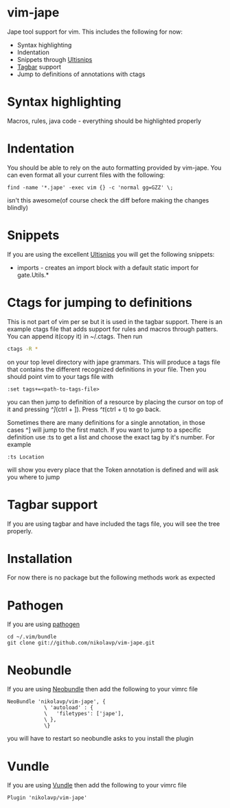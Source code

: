 vim-jape
===

Jape tool support for vim. This includes the following for now:

* Syntax highlighting
* Indentation
* Snippets through [Ultisnips](https://github.com/SirVer/ultisnips)
* [Tagbar](https://github.com/majutsushi/tagbar) support
* Jump to definitions of annotations with ctags

Syntax highlighting
========
Macros, rules, java code - everything should be highlighted properly

Indentation
========
You should be able to rely on the auto formatting provided by vim-jape. You can even format all your current files with the following:

```shell
find -name '*.jape' -exec vim {} -c 'normal gg=GZZ' \;
```
isn't this awesome(of course check the diff before making the changes blindly)

Snippets
========
If you are using the excellent [Ultisnips](https://github.com/SirVer/ultisnips) you will get the following snippets:

* imports - creates an import block with a default static import for gate.Utils.\*


Ctags for jumping to definitions
========
This is not part of vim per se but it is used in the tagbar support. There is an example ctags file that adds support for rules and macros through patters.
You can append it(copy it) in ~/.ctags. Then run

```bash
ctags -R *
```

on your top level directory with jape grammars. This will produce a tags file that contains the different recognized definitions in your file. Then you should point vim to your tags file with
```vim
:set tags+=<path-to-tags-file>
```
you can then jump to definition of a resource by placing the cursor on top of it and pressing *^]*(ctrl + ]). Press *^t*(ctrl + t) to go back.

Sometimes there are many definitions for a single annotation, in those cases ^] will jump to the first match. If you want to jump to a specific definition use :ts <resource-name> to get a list and choose the exact tag by it's number. For example

```vim
:ts Location
```
will show you every place that the Token annotation is defined and will ask you where to jump

Tagbar support
========
If you are using tagbar and have included the tags file, you will see the tree properly.

Installation
===
For now there is no package but the following methods work as expected

Pathogen
==========

If you are using [pathogen](https://github.com/tpope/vim-pathogen)

```shell
cd ~/.vim/bundle
git clone git://github.com/nikolavp/vim-jape.git
```

Neobundle
==========

If you are using [Neobundle](https://github.com/Shougo/neobundle.vim) then add the following to your vimrc file

```vim
NeoBundle 'nikolavp/vim-jape', {
            \ 'autoload' : {
            \   'filetypes': ['jape'],
            \ },
            \}
```

you will have to restart so neobundle asks to you install the plugin

Vundle
==========
If you are using [Vundle](https://github.com/gmarik/Vundle.vim) then add the following to your vimrc file

```vim
Plugin 'nikolavp/vim-jape'
```
